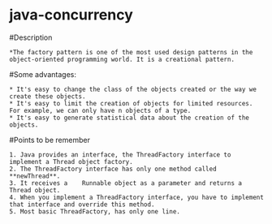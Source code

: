 # java-concurrency


#Description
	
	*The factory pattern is one of the most used design patterns in the object-oriented programming world. It is a creational pattern.

#Some advantages:

	* It's easy to change the class of the objects created or the way we create these objects.
	* It's easy to limit the creation of objects for limited resources. For example, we can only have n objects of a type.
	* It's easy to generate statistical data about the creation of the objects.
		
#Points to be remember
	
	1. Java provides an interface, the ThreadFactory interface to implement a Thread object factory. 
	2. The ThreadFactory interface has only one method called **newThread**. 
	3. It receives a	Runnable object as a parameter and returns a Thread object. 
	4. When you implement a ThreadFactory interface, you have to implement that interface and override this method.
	5. Most basic ThreadFactory, has only one line.